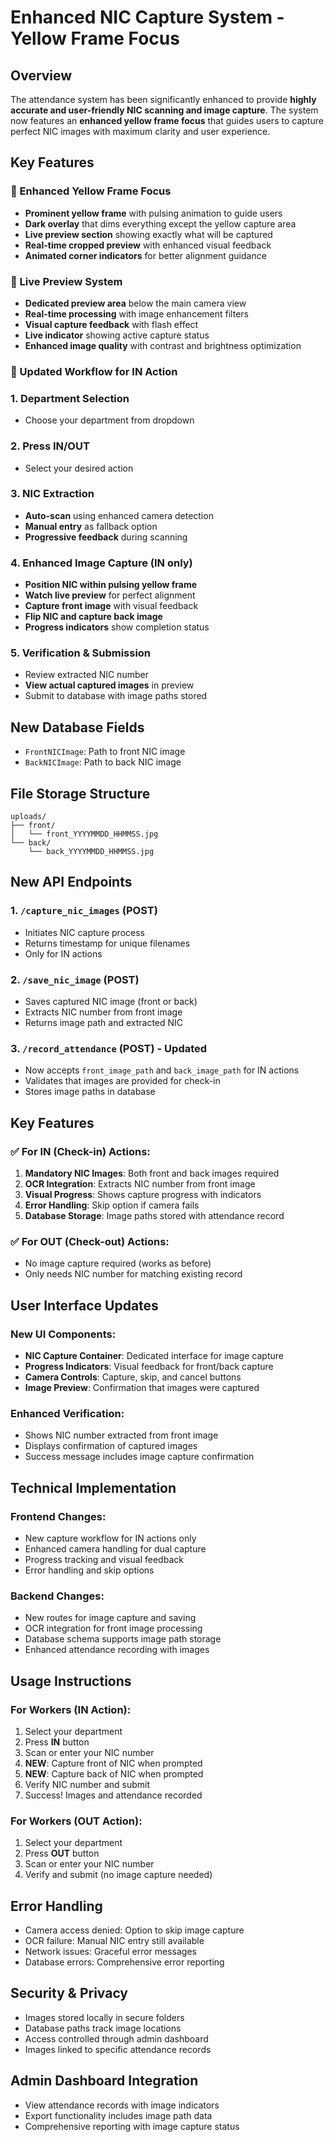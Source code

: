# Enhanced NIC Capture System - Yellow Frame Focus

## Overview
The attendance system has been significantly enhanced to provide **highly accurate and user-friendly NIC scanning and image capture**. The system now features an **enhanced yellow frame focus** that guides users to capture perfect NIC images with maximum clarity and user experience.

## Key Features

### 🎯 Enhanced Yellow Frame Focus
- **Prominent yellow frame** with pulsing animation to guide users
- **Dark overlay** that dims everything except the yellow capture area
- **Live preview section** showing exactly what will be captured
- **Real-time cropped preview** with enhanced visual feedback
- **Animated corner indicators** for better alignment guidance

### 📱 Live Preview System
- **Dedicated preview area** below the main camera view
- **Real-time processing** with image enhancement filters
- **Visual capture feedback** with flash effect
- **Live indicator** showing active capture status
- **Enhanced image quality** with contrast and brightness optimization

### 🔄 Updated Workflow for IN Action

### 1. Department Selection
- Choose your department from dropdown

### 2. Press IN/OUT
- Select your desired action

### 3. NIC Extraction  
- **Auto-scan** using enhanced camera detection
- **Manual entry** as fallback option
- **Progressive feedback** during scanning

### 4. Enhanced Image Capture (IN only)
- **Position NIC within pulsing yellow frame**
- **Watch live preview** for perfect alignment  
- **Capture front image** with visual feedback
- **Flip NIC and capture back image**
- **Progress indicators** show completion status

### 5. Verification & Submission
- Review extracted NIC number
- **View actual captured images** in preview
- Submit to database with image paths stored

## New Database Fields
- `FrontNICImage`: Path to front NIC image
- `BackNICImage`: Path to back NIC image

## File Storage Structure
```
uploads/
├── front/
│   └── front_YYYYMMDD_HHMMSS.jpg
└── back/
    └── back_YYYYMMDD_HHMMSS.jpg
```

## New API Endpoints

### 1. `/capture_nic_images` (POST)
- Initiates NIC capture process
- Returns timestamp for unique filenames
- Only for IN actions

### 2. `/save_nic_image` (POST)
- Saves captured NIC image (front or back)
- Extracts NIC number from front image
- Returns image path and extracted NIC

### 3. `/record_attendance` (POST) - Updated
- Now accepts `front_image_path` and `back_image_path` for IN actions
- Validates that images are provided for check-in
- Stores image paths in database

## Key Features

### ✅ For IN (Check-in) Actions:
1. **Mandatory NIC Images**: Both front and back images required
2. **OCR Integration**: Extracts NIC number from front image
3. **Visual Progress**: Shows capture progress with indicators
4. **Error Handling**: Skip option if camera fails
5. **Database Storage**: Image paths stored with attendance record

### ✅ For OUT (Check-out) Actions:
- No image capture required (works as before)
- Only needs NIC number for matching existing record

## User Interface Updates

### New UI Components:
- **NIC Capture Container**: Dedicated interface for image capture
- **Progress Indicators**: Visual feedback for front/back capture
- **Camera Controls**: Capture, skip, and cancel buttons
- **Image Preview**: Confirmation that images were captured

### Enhanced Verification:
- Shows NIC number extracted from front image
- Displays confirmation of captured images
- Success message includes image capture confirmation

## Technical Implementation

### Frontend Changes:
- New capture workflow for IN actions only
- Enhanced camera handling for dual capture
- Progress tracking and visual feedback
- Error handling and skip options

### Backend Changes:
- New routes for image capture and saving
- OCR integration for front image processing
- Database schema supports image path storage
- Enhanced attendance recording with images

## Usage Instructions

### For Workers (IN Action):
1. Select your department
2. Press **IN** button
3. Scan or enter your NIC number
4. **NEW**: Capture front of NIC when prompted
5. **NEW**: Capture back of NIC when prompted
6. Verify NIC number and submit
7. Success! Images and attendance recorded

### For Workers (OUT Action):
1. Select your department
2. Press **OUT** button
3. Scan or enter your NIC number
4. Verify and submit (no image capture needed)

## Error Handling
- Camera access denied: Option to skip image capture
- OCR failure: Manual NIC entry still available
- Network issues: Graceful error messages
- Database errors: Comprehensive error reporting

## Security & Privacy
- Images stored locally in secure folders
- Database paths track image locations
- Access controlled through admin dashboard
- Images linked to specific attendance records

## Admin Dashboard Integration
- View attendance records with image indicators
- Export functionality includes image path data
- Comprehensive reporting with image capture status

